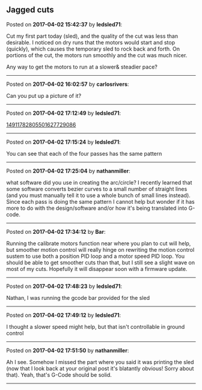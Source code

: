 ## Jagged cuts
Posted on **2017-04-02 15:42:37** by **ledsled71**:

Cut my first part today (sled), and the quality of the cut was less than desirable.  I noticed on dry runs that the motors would start and stop (quickly), which causes the temporary sled to rock back and forth.  On portions of the cut, the motors run smoothly and the cut was much nicer.  

Any way to get the motors to run at a slower& steadier pace?

---

Posted on **2017-04-02 16:02:57** by **carlosrivers**:

Can you put up a picture of it?

---

Posted on **2017-04-02 17:12:49** by **ledsled71**:

[14911782805501627729086](//muut.com/u/maslowcnc/s3/:maslowcnc:C7ML:14911782805501627729086.jpg.jpg)

---

Posted on **2017-04-02 17:15:24** by **ledsled71**:

You can see that each of the four passes has the same pattern

---

Posted on **2017-04-02 17:25:04** by **nathanmiller**:

what software did you use in creating the arc/circle? I recently learned that some software converts bezier curves to a small number of straight lines (and you must manually tell it to use a whole bunch of small lines instead). Since each pass is doing the same pattern I cannot help but wonder if it has more to do with the design/software and/or how it's being translated into G-code.

---

Posted on **2017-04-02 17:34:12** by **Bar**:

Running the calibrate motors function near where you plan to cut will help, but smoother motion control will really hinge on rewriting the motion control sustem to use both a position PID loop and a motor speed PID loop. You should be able to get smoother cuts than that, but I still see a slight wave on most of my cuts. Hopefully it will disappear soon with a firmware update.

---

Posted on **2017-04-02 17:48:23** by **ledsled71**:

Nathan, I was running the gcode bar provided for the sled

---

Posted on **2017-04-02 17:49:12** by **ledsled71**:

I thought a slower speed might help, but that isn't controllable in ground control

---

Posted on **2017-04-02 17:51:50** by **nathanmiller**:

Ah I see. Somehow I missed the part where you said it was printing the sled (now that I look back at your original post it's blatantly obvious! Sorry about that). Yeah, that's G-Code should be solid.

---

